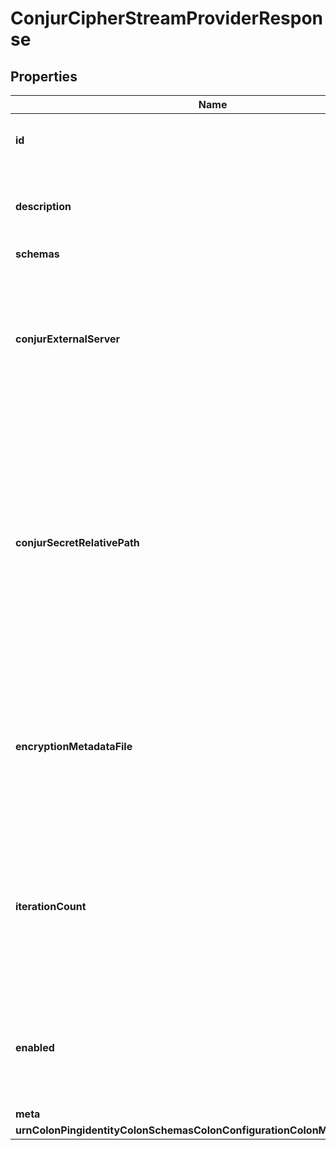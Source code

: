 

# ConjurCipherStreamProviderResponse


## Properties

| Name | Type | Description | Notes |
|------------ | ------------- | ------------- | -------------|
|**id** | **String** | Name of the Cipher Stream Provider |  |
|**description** | **String** | A description for this Cipher Stream Provider |  [optional] |
|**schemas** | **List&lt;EnumconjurCipherStreamProviderSchemaUrn&gt;** |  |  |
|**conjurExternalServer** | **String** | An external server definition with information needed to connect and authenticate to the Conjur server. |  |
|**conjurSecretRelativePath** | **String** | The portion of the path that follows the account name in the URI needed to obtain the secret passphrase to use to generate the encryption key. Any special characters in the path must be URL-encoded. |  |
|**encryptionMetadataFile** | **String** | The path to a file that will hold metadata about the encryption performed by this Conjur Cipher Stream Provider. |  |
|**iterationCount** | **Integer** | The PBKDF2 iteration count that will be used when deriving the encryption key used to protect the encryption settings database. |  [optional] |
|**enabled** | **Boolean** | Indicates whether this Cipher Stream Provider is enabled for use in the Directory Server. |  |
|**meta** | [**MetaMeta**](MetaMeta.md) |  |  [optional] |
|**urnColonPingidentityColonSchemasColonConfigurationColonMessagesColon20** | [**MetaUrnPingidentitySchemasConfigurationMessages20**](MetaUrnPingidentitySchemasConfigurationMessages20.md) |  |  [optional] |



